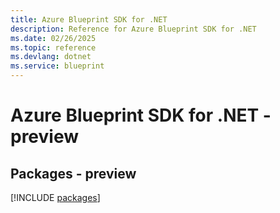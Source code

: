 ```yaml
---
title: Azure Blueprint SDK for .NET
description: Reference for Azure Blueprint SDK for .NET
ms.date: 02/26/2025
ms.topic: reference
ms.devlang: dotnet
ms.service: blueprint
---
```

# Azure Blueprint SDK for .NET - preview
## Packages - preview
[!INCLUDE [packages](blueprint-index.md)]